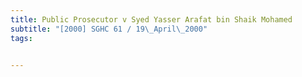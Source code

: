 ```yaml
---
title: Public Prosecutor v Syed Yasser Arafat bin Shaik Mohamed 
subtitle: "[2000] SGHC 61 / 19\_April\_2000"
tags:


---
```


